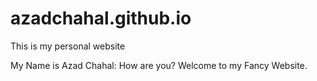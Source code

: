 # azadchahal.github.io
This is my personal website

My Name is Azad Chahal: How are you? Welcome to my Fancy Website. 
